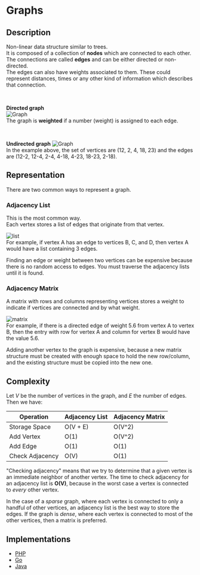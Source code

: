 # Graphs
## Description
Non-linear data structure similar to trees.  
It is composed of a collection of **nodes** which are connected to each other.  
The connections are called **edges** and can be either directed or non-directed.  
The edges can also have weights associated to them. These could represent distances, times or any other kind of information which describes that connection.

&nbsp;

**Directed graph**  
![Graph](https://i.imgur.com/RVluC6A.png)  
The graph is **weighted** if a number (weight) is assigned to each edge.

&nbsp;

**Undirected graph**
![Graph](https://i.imgur.com/xJxVSop.png)  
In the example above, the set of vertices are (12, 2, 4, 18, 23) and the edges are (12-2, 12-4, 2-4, 4-18, 4-23, 18-23, 2-18).

## Representation
There are two common ways to represent a graph.
### Adjacency List
This is the most common way.  
Each vertex stores a list of edges that originate from that vertex.

![list](https://i.imgur.com/i99VG02.png)  
For example, if vertex A has an edge to vertices B, C, and D, then vertex A would have a list containing 3 edges.  

Finding an edge or weight between two vertices can be expensive because there is no random access to edges. You must traverse the adjacency lists until it is found.

### Adjacency Matrix
A matrix with rows and columns representing vertices stores a weight to indicate if vertices are connected and by what weight.

![matrix](https://i.imgur.com/QBPDUrm.png)  
For example, if there is a directed edge of weight 5.6 from vertex A to vertex B, then the entry with row for vertex A and column for vertex B would have the value 5.6.

Adding another vertex to the graph is expensive, because a new matrix structure must be created with enough space to hold the new row/column, and the existing structure must be copied into the new one.

## Complexity
Let *V* be the number of vertices in the graph, and *E* the number of edges.  Then we have:

| Operation       | Adjacency List | Adjacency Matrix |
|-----------------|----------------|------------------|
| Storage Space   | O(V + E)       | O(V^2)           |
| Add Vertex      | O(1)           | O(V^2)           |
| Add Edge        | O(1)           | O(1)             |
| Check Adjacency | O(V)           | O(1)             |

"Checking adjacency" means that we try to determine that a given vertex is an immediate neighbor of another vertex. The time to check adjacency for an adjacency list is **O(V)**, because in the worst case a vertex is connected to *every* other vertex.

In the case of a *sparse* graph, where each vertex is connected to only a handful of other vertices, an adjacency list is the best way to store the edges. If the graph is *dense*, where each vertex is connected to most of the other vertices, then a matrix is preferred.

## Implementations
- [PHP](./PHP)
- [Go](./Go)
- [Java](./Java)
